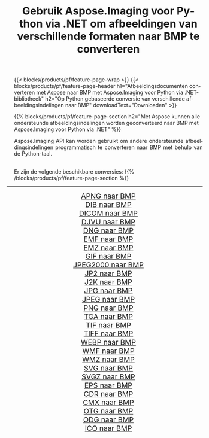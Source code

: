﻿---
title: Gebruik Aspose.Imaging voor Python via .NET om afbeeldingen van verschillende formaten naar BMP te converteren 
weight: 3920
url: /nl/python-net/conversion/to/bmp 
lang: nl
langdirlevel: 2
locales: zh-hans,ja,it,ru,de,es,fr,nl,id,lt,pl,pt,vi,tr,ko,zh-hant,ar,hi,th,sv,cs,uk,he
description: U kunt Aspose.Imaging voor Python gebruiken via de .NET-bibliotheek om van verschillende formaten naar BMP te converteren
---

{{< blocks/products/pf/feature-page-wrap >}}
{{< blocks/products/pf/feature-page-header h1="Afbeeldingsdocumenten converteren met Aspose naar BMP met Aspose.Imaging voor Python via .NET-bibliotheek" h2="Op Python gebaseerde conversie van verschillende afbeeldingsindelingen naar BMP" downloadText="Downloaden" >}}


{{% blocks/products/pf/feature-page-section  h2="Met Aspose kunnen alle ondersteunde afbeeldingsindelingen worden geconverteerd naar BMP met Aspose.Imaging voor Python via .NET" %}}
<p align=justify>Aspose.Imaging API kan worden gebruikt om andere ondersteunde afbeeldingsindelingen programmatisch te converteren naar BMP met behulp van de Python-taal.</p>
<br/>
Er zijn de volgende beschikbare conversies:
{{% /blocks/products/pf/feature-page-section %}}
<div class="container-fluid productfamilypage bg-gray">
    <div class="convertypes bg-gray agp-content section">
        <div class="container">
		<hr style="margin-left:-20px;"/>
		<div class="row other-converters" style="gap: 10px;font-size: 19px;text-align:center;">
		    <div class='col-md-2 other-converter remove-lp remove-rp'><a href="/imaging/nl/python-net/conversion/apng-to-bmp" style="padding:15px;">APNG naar BMP</a></div>
<div class='col-md-2 other-converter remove-lp remove-rp'><a href="/imaging/nl/python-net/conversion/dib-to-bmp" style="padding:15px;">DIB naar BMP</a></div>
<div class='col-md-2 other-converter remove-lp remove-rp'><a href="/imaging/nl/python-net/conversion/dicom-to-bmp" style="padding:15px;">DICOM naar BMP</a></div>
<div class='col-md-2 other-converter remove-lp remove-rp'><a href="/imaging/nl/python-net/conversion/djvu-to-bmp" style="padding:15px;">DJVU naar BMP</a></div>
<div class='col-md-2 other-converter remove-lp remove-rp'><a href="/imaging/nl/python-net/conversion/dng-to-bmp" style="padding:15px;">DNG naar BMP</a></div>
<div class='col-md-2 other-converter remove-lp remove-rp'><a href="/imaging/nl/python-net/conversion/emf-to-bmp" style="padding:15px;">EMF naar BMP</a></div>
<div class='col-md-2 other-converter remove-lp remove-rp'><a href="/imaging/nl/python-net/conversion/emz-to-bmp" style="padding:15px;">EMZ naar BMP</a></div>
<div class='col-md-2 other-converter remove-lp remove-rp'><a href="/imaging/nl/python-net/conversion/gif-to-bmp" style="padding:15px;">GIF naar BMP</a></div>
<div class='col-md-2 other-converter remove-lp remove-rp'><a href="/imaging/nl/python-net/conversion/jpeg2000-to-bmp" style="padding:15px;">JPEG2000 naar BMP</a></div>
<div class='col-md-2 other-converter remove-lp remove-rp'><a href="/imaging/nl/python-net/conversion/jp2-to-bmp" style="padding:15px;">JP2 naar BMP</a></div>
<div class='col-md-2 other-converter remove-lp remove-rp'><a href="/imaging/nl/python-net/conversion/j2k-to-bmp" style="padding:15px;">J2K naar BMP</a></div>
<div class='col-md-2 other-converter remove-lp remove-rp'><a href="/imaging/nl/python-net/conversion/jpg-to-bmp" style="padding:15px;">JPG naar BMP</a></div>
<div class='col-md-2 other-converter remove-lp remove-rp'><a href="/imaging/nl/python-net/conversion/jpeg-to-bmp" style="padding:15px;">JPEG naar BMP</a></div>
<div class='col-md-2 other-converter remove-lp remove-rp'><a href="/imaging/nl/python-net/conversion/png-to-bmp" style="padding:15px;">PNG naar BMP</a></div>
<div class='col-md-2 other-converter remove-lp remove-rp'><a href="/imaging/nl/python-net/conversion/tga-to-bmp" style="padding:15px;">TGA naar BMP</a></div>
<div class='col-md-2 other-converter remove-lp remove-rp'><a href="/imaging/nl/python-net/conversion/tif-to-bmp" style="padding:15px;">TIF naar BMP</a></div>
<div class='col-md-2 other-converter remove-lp remove-rp'><a href="/imaging/nl/python-net/conversion/tiff-to-bmp" style="padding:15px;">TIFF naar BMP</a></div>
<div class='col-md-2 other-converter remove-lp remove-rp'><a href="/imaging/nl/python-net/conversion/webp-to-bmp" style="padding:15px;">WEBP naar BMP</a></div>
<div class='col-md-2 other-converter remove-lp remove-rp'><a href="/imaging/nl/python-net/conversion/wmf-to-bmp" style="padding:15px;">WMF naar BMP</a></div>
<div class='col-md-2 other-converter remove-lp remove-rp'><a href="/imaging/nl/python-net/conversion/wmz-to-bmp" style="padding:15px;">WMZ naar BMP</a></div>
<div class='col-md-2 other-converter remove-lp remove-rp'><a href="/imaging/nl/python-net/conversion/svg-to-bmp" style="padding:15px;">SVG naar BMP</a></div>
<div class='col-md-2 other-converter remove-lp remove-rp'><a href="/imaging/nl/python-net/conversion/svgz-to-bmp" style="padding:15px;">SVGZ naar BMP</a></div>
<div class='col-md-2 other-converter remove-lp remove-rp'><a href="/imaging/nl/python-net/conversion/eps-to-bmp" style="padding:15px;">EPS naar BMP</a></div>
<div class='col-md-2 other-converter remove-lp remove-rp'><a href="/imaging/nl/python-net/conversion/cdr-to-bmp" style="padding:15px;">CDR naar BMP</a></div>
<div class='col-md-2 other-converter remove-lp remove-rp'><a href="/imaging/nl/python-net/conversion/cmx-to-bmp" style="padding:15px;">CMX naar BMP</a></div>
<div class='col-md-2 other-converter remove-lp remove-rp'><a href="/imaging/nl/python-net/conversion/otg-to-bmp" style="padding:15px;">OTG naar BMP</a></div>
<div class='col-md-2 other-converter remove-lp remove-rp'><a href="/imaging/nl/python-net/conversion/odg-to-bmp" style="padding:15px;">ODG naar BMP</a></div>
<div class='col-md-2 other-converter remove-lp remove-rp'><a href="/imaging/nl/python-net/conversion/ico-to-bmp" style="padding:15px;">ICO naar BMP</a></div>
                </div>
        </div>
    </div>
</div>
<br/>

